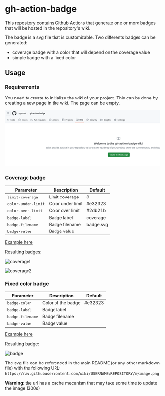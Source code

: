 # gh-action-badge

This repository contains Github Actions that generate one or more badges that will be hosted in the repository's wiki.

The badge is a svg file that is customizable. Two differents badges can be generated:

* coverage badge with a color that will depend on the coverage value
* simple badge with a fixed color

## Usage

### Requirements

You need to create to initialize the wiki of your project. This can be done by creating a new page in the wiki. The page can be empty.

![wiki](img/init-wiki.png)

### Coverage badge

| Parameter | Description | Default |
| --- | --- | --- |
| `limit-coverage` | Limit coverage | 0 |
| `color-under-limit` | Color under limit | #e32323 |
| `color-over-limit` | Color over limit | #2db21b |
| `badge-label` | Badge label | coverage |
| `badge-filename` | Badge filename | badge.svg |
| `badge-value` | Badge value | |

[Example here](.github/workflows/gh-action-coverage-test.yml)

Resulting badges:

![coverage1](https://raw.githubusercontent.com/wiki/sgaunet/gh-action-badge/coverage-badge.svg)

![coverage2](https://raw.githubusercontent.com/wiki/sgaunet/gh-action-badge/coverage-badge2.svg)

### Fixed color badge

| Parameter | Description | Default |
| --- | --- | --- |
| `badge-color` | Color of the badge | #e32323 |
| `badge-label` | Badge label | |
| `badge-filename` | Badge filename | |
| `badge-value` | Badge value | |

[Example here](.github/workflows/gh-action-badge-test.yml)

Resulting badge:

![badge](https://raw.githubusercontent.com/wiki/sgaunet/gh-action-badge/badge.svg)

The svg file can be referenced in the main README (or any other markdown file) with the following URL: `https://raw.githubusercontent.com/wiki/USERNAME/REPOSITORY/myimage.png`

**Warning**: the url has a cache mecanism that may take some time to update the image (300s)
